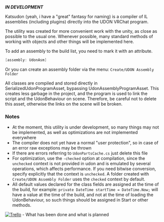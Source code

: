 ***IN DEVELOPMENT***

Katsudon (yeah, i have a "great" fantasy for naming) is a compiler of IL assemblies (including plugins) directly into the UDON VRChat program.

The utility was created for more convenient work with the unity, as close as possible to the usual one. Whenever possible, many standard methods of working with objects and other things will be implemented here.

To add an assembly to the build list, you need to mark it with an attribute.
```csharp
[assembly: UdonAsm]
```
Or you can create an assembly folder via the menu: `Create/UDON Assembly Folder`

All classes are compiled and stored directly in SerializedUdonProgramAsset, bypassing UdonAssemblyProgramAsset. This creates less garbage in the project, and the program is used to link the script and the UdonBehaviour on scene. Therefore, be careful not to delete this asset, otherwise the links on the scene will be broken.

### Notes
- At the moment, this utility is under development, so many things may not be implemented, as well as optimizations are not implemented everywhere
- The compiler does not yet have a normal "user protection", so in case of an error raw exceptions may be thrown
- If there are errors referring to `UdonPartsCache.cs` just delete this file
- For optimization, use the `-checked` option at compilation, since the `unchecked` context is not provided in udon and is emulated by several operations, which affects performance. If you need bitwise conversion, specify explicitly that the context is `unchecked`. A folder created with `Create/UDON Assembly Folder` uses the `checked` context by default.
- All default values declared for the class fields are assigned at the time of the build, for example: `private DateTime startTime = DateTime.Now;` will have a value at the time of the build, and not at the time of loading the UdonBehaviour, so such things should be assigned in Start or other methods.

[![Trello](https://img.shields.io/badge/Trello-Katsudon%20Board-yellow?style=flat&logo=trello)](https://trello.com/b/jyjguAFA) - What has been done and what is planned
